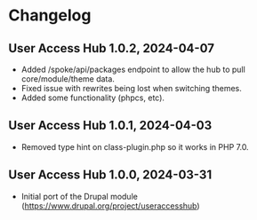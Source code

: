 # Changelog

## User Access Hub 1.0.2, 2024-04-07

- Added /spoke/api/packages endpoint to allow the hub to pull core/module/theme data.
- Fixed issue with rewrites being lost when switching themes.
- Added some functionality (phpcs, etc).

## User Access Hub 1.0.1, 2024-04-03

- Removed type hint on class-plugin.php so it works in PHP 7.0.

## User Access Hub 1.0.0, 2024-03-31

- Initial port of the Drupal module (https://www.drupal.org/project/useraccesshub)
